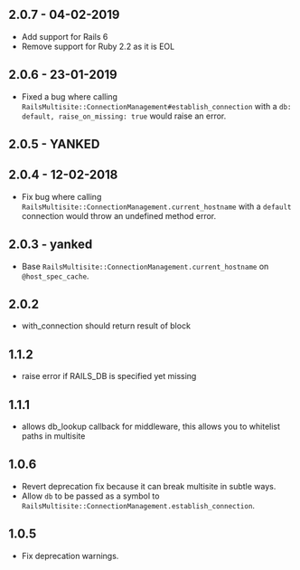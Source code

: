 ## 2.0.7 - 04-02-2019

 * Add support for Rails 6
 * Remove support for Ruby 2.2 as it is EOL

## 2.0.6 - 23-01-2019

  * Fixed a bug where calling `RailsMultisite::ConnectionManagement#establish_connection`
    with a `db: default, raise_on_missing: true` would raise an error.

## 2.0.5 - YANKED

## 2.0.4 - 12-02-2018

  * Fix bug where calling `RailsMultisite::ConnectionManagement.current_hostname`
    with a `default` connection would throw an undefined method error.

## 2.0.3 - yanked

  * Base `RailsMultisite::ConnectionManagement.current_hostname` on `@host_spec_cache`.

## 2.0.2

  * with_connection should return result of block

## 1.1.2

  * raise error if RAILS_DB is specified yet missing

## 1.1.1

  * allows db_lookup callback for middleware, this allows you to whitelist paths in multisite

## 1.0.6

  * Revert deprecation fix because it can break multisite in subtle ways.
  * Allow `db` to be passed as a symbol to `RailsMultisite::ConnectionManagement.establish_connection`.

## 1.0.5

  * Fix deprecation warnings.
